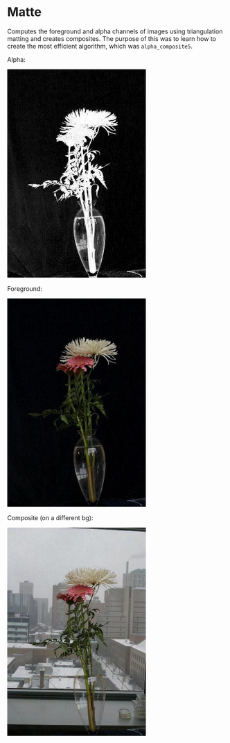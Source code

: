 # Matte

Computes the foreground and alpha channels of images using triangulation matting and creates composites.
The purpose of this was to learn how to create the most efficient algorithm, which was `alpha_composite5`.

Alpha:


![Alpha](https://github.com/birdievera/Matte/blob/main/flowersA-alpha.jpg)


Foreground:


![Alpha](https://github.com/birdievera/Matte/blob/main/flowersA-foreground.jpg)

Composite (on a different bg):


![Alpha](https://github.com/birdievera/Matte/blob/main/flowers-composite.jpg)
